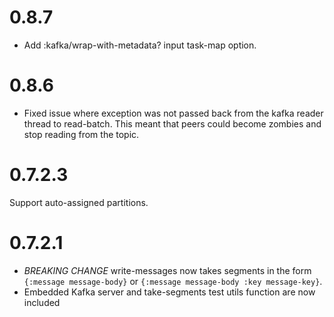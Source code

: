 # 0.8.7
* Add :kafka/wrap-with-metadata? input task-map option.

# 0.8.6
* Fixed issue where exception was not passed back from the kafka reader thread to read-batch. This meant that peers could become zombies and stop reading from the topic.


# 0.7.2.3
Support auto-assigned partitions.

# 0.7.2.1
* *BREAKING CHANGE* write-messages now takes segments in the form `{:message message-body}` or `{:message message-body :key message-key}`. 
* Embedded Kafka server and take-segments test utils function are now included
